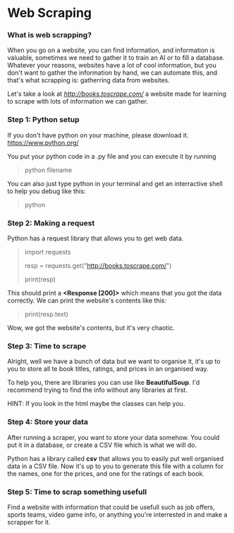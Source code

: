 # Web Scraping

### What is web scrapping?

When you go on a website, you can find information, and information is valuable, sometimes we need to gather it to train an AI or to fill a database. Whatever your reasons, websites have a lot of cool information, but you don't want to gather the information by hand, we can automate this, and that's what scrapping is: gatherring data from websites.

Let's take a look at *http://books.toscrape.com/* a website made for learning to scrape with lots of information we can gather.

### Step 1: Python setup

If you don't have python on your machine, please download it. https://www.python.org/

You put your python code in a .py file and you can execute it by running

> python filename

You can also just type python in your terminal and get an interractive shell to help you debug like this:

> python

### Step 2: Making a request

Python has a request library that allows you to get web data.

> import requests
>
> resp = requests.get("http://books.toscrape.com/")
>
> print(resp)

This should print a **<Response [200]>** which means that you got the data correctly. We can print the website's contents like this:

> print(resp.text)

Wow, we got the website's contents, but it's very chaotic.

### Step 3: Time to scrape

Alright, well we have a bunch of data but we want to organise it, it's up to you to store all te book titles, ratings, and prices in an organised way.

To help you, there are libraries you can use like **BeautifulSoup**. I'd recommend trying to find the info without any libraries at first.

HINT: If you look in the html maybe the classes can help you.

### Step 4: Store your data

After running a scraper, you want to store your data somehow. You could put it in a database, or create a CSV file which is what we will do.

Python has a library called **csv** that allows you to easily put well organised data in a CSV file. Now it's up to you to generate this file with a column for the names, one for the prices, and one for the ratings of each book.

### Step 5: Time to scrap something usefull

Find a website with information that could be usefull such as job offers, sports teams, video game info, or anything you're interrested in and make a scrapper for it.
